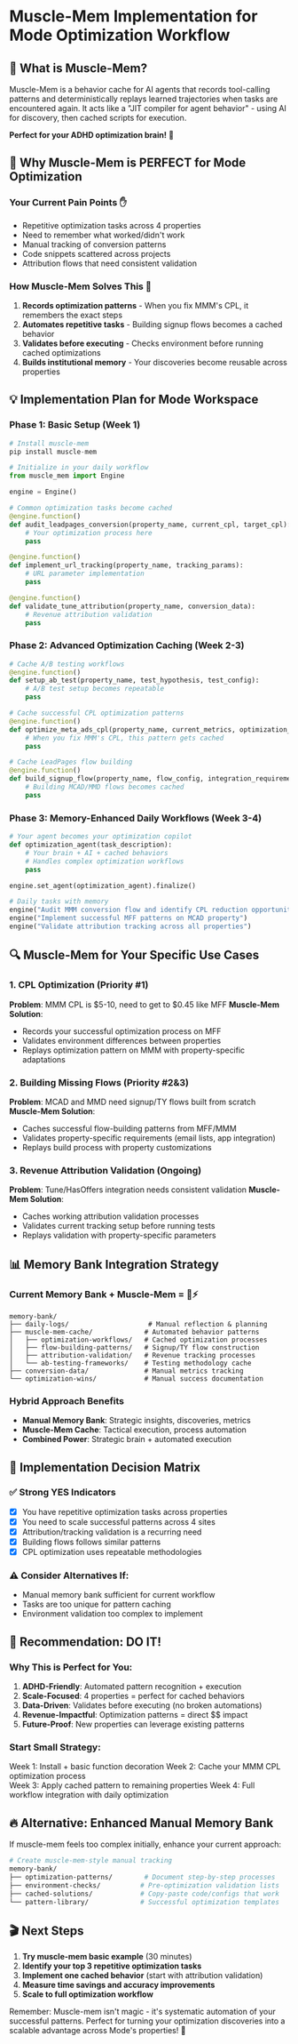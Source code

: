 # Muscle-Mem Implementation for Mode Optimization Workflow

## 🧠 What is Muscle-Mem?

Muscle-Mem is a behavior cache for AI agents that records tool-calling patterns and deterministically replays learned trajectories when tasks are encountered again. It acts like a "JIT compiler for agent behavior" - using AI for discovery, then cached scripts for execution.

**Perfect for your ADHD optimization brain!** 🎯

## 🎯 Why Muscle-Mem is PERFECT for Mode Optimization

### Your Current Pain Points ✋
- Repetitive optimization tasks across 4 properties
- Need to remember what worked/didn't work
- Manual tracking of conversion patterns  
- Code snippets scattered across projects
- Attribution flows that need consistent validation

### How Muscle-Mem Solves This 🚀
1. **Records optimization patterns** - When you fix MMM's CPL, it remembers the exact steps
2. **Automates repetitive tasks** - Building signup flows becomes a cached behavior
3. **Validates before executing** - Checks environment before running cached optimizations
4. **Builds institutional memory** - Your discoveries become reusable across properties

## 💡 Implementation Plan for Mode Workspace

### Phase 1: Basic Setup (Week 1)
```python
# Install muscle-mem
pip install muscle-mem

# Initialize in your daily workflow
from muscle_mem import Engine

engine = Engine()

# Common optimization tasks become cached
@engine.function()
def audit_leadpages_conversion(property_name, current_cpl, target_cpl):
    # Your optimization process here
    pass

@engine.function() 
def implement_url_tracking(property_name, tracking_params):
    # URL parameter implementation
    pass

@engine.function()
def validate_tune_attribution(property_name, conversion_data):
    # Revenue attribution validation  
    pass
```

### Phase 2: Advanced Optimization Caching (Week 2-3)
```python
# Cache A/B testing workflows
@engine.function()
def setup_ab_test(property_name, test_hypothesis, test_config):
    # A/B test setup becomes repeatable
    pass

# Cache successful CPL optimization patterns
@engine.function() 
def optimize_meta_ads_cpl(property_name, current_metrics, optimization_strategy):
    # When you fix MMM's CPL, this pattern gets cached
    pass

# Cache LeadPages flow building
@engine.function()
def build_signup_flow(property_name, flow_config, integration_requirements):
    # Building MCAD/MMD flows becomes cached
    pass
```

### Phase 3: Memory-Enhanced Daily Workflows (Week 3-4)
```python
# Your agent becomes your optimization copilot
def optimization_agent(task_description):
    # Your brain + AI + cached behaviors
    # Handles complex optimization workflows
    pass

engine.set_agent(optimization_agent).finalize()

# Daily tasks with memory
engine("Audit MMM conversion flow and identify CPL reduction opportunities")
engine("Implement successful MFF patterns on MCAD property") 
engine("Validate attribution tracking across all properties")
```

## 🔍 Muscle-Mem for Your Specific Use Cases

### 1. CPL Optimization (Priority #1)
**Problem**: MMM CPL is $5-10, need to get to $0.45 like MFF
**Muscle-Mem Solution**: 
- Records your successful optimization process on MFF
- Validates environment differences between properties
- Replays optimization pattern on MMM with property-specific adaptations

### 2. Building Missing Flows (Priority #2&3)
**Problem**: MCAD and MMD need signup/TY flows built from scratch
**Muscle-Mem Solution**:
- Caches successful flow-building patterns from MFF/MMM
- Validates property-specific requirements (email lists, app integration)
- Replays build process with property customizations

### 3. Revenue Attribution Validation (Ongoing)
**Problem**: Tune/HasOffers integration needs consistent validation
**Muscle-Mem Solution**:
- Caches working attribution validation processes
- Validates current tracking setup before running tests
- Replays validation with property-specific parameters

## 📊 Memory Bank Integration Strategy

### Current Memory Bank + Muscle-Mem = 🧠⚡
```
memory-bank/
├── daily-logs/                    # Manual reflection & planning
├── muscle-mem-cache/             # Automated behavior patterns  
│   ├── optimization-workflows/   # Cached optimization processes
│   ├── flow-building-patterns/   # Signup/TY flow construction
│   ├── attribution-validation/   # Revenue tracking processes
│   └── ab-testing-frameworks/    # Testing methodology cache
├── conversion-data/              # Manual metrics tracking
└── optimization-wins/            # Manual success documentation
```

### Hybrid Approach Benefits
- **Manual Memory Bank**: Strategic insights, discoveries, metrics
- **Muscle-Mem Cache**: Tactical execution, process automation  
- **Combined Power**: Strategic brain + automated execution

## 🚦 Implementation Decision Matrix

### ✅ Strong YES Indicators
- [x] You have repetitive optimization tasks across properties
- [x] You need to scale successful patterns across 4 sites  
- [x] Attribution/tracking validation is a recurring need
- [x] Building flows follows similar patterns
- [x] CPL optimization uses repeatable methodologies

### ⚠️ Consider Alternatives If:
- Manual memory bank sufficient for current workflow
- Tasks are too unique for pattern caching
- Environment validation too complex to implement

## 🎯 Recommendation: **DO IT!**

### Why This is Perfect for You:
1. **ADHD-Friendly**: Automated pattern recognition + execution
2. **Scale-Focused**: 4 properties = perfect for cached behaviors  
3. **Data-Driven**: Validates before executing (no broken automations)
4. **Revenue-Impactful**: Optimization patterns = direct $$ impact
5. **Future-Proof**: New properties can leverage existing patterns

### Start Small Strategy:
Week 1: Install + basic function decoration
Week 2: Cache your MMM CPL optimization process  
Week 3: Apply cached pattern to remaining properties
Week 4: Full workflow integration with daily optimization

## 🔥 Alternative: Enhanced Manual Memory Bank

If muscle-mem feels too complex initially, enhance your current approach:

```bash
# Create muscle-mem-style manual tracking
memory-bank/
├── optimization-patterns/        # Document step-by-step processes
├── environment-checks/          # Pre-optimization validation lists  
├── cached-solutions/            # Copy-paste code/configs that work
└── pattern-library/             # Successful optimization templates
```

## 🎬 Next Steps

1. **Try muscle-mem basic example** (30 minutes)
2. **Identify your top 3 repetitive optimization tasks**  
3. **Implement one cached behavior** (start with attribution validation)
4. **Measure time savings and accuracy improvements**
5. **Scale to full optimization workflow**

Remember: Muscle-mem isn't magic - it's systematic automation of your successful patterns. Perfect for turning your optimization discoveries into a scalable advantage across Mode's properties! 🚀 